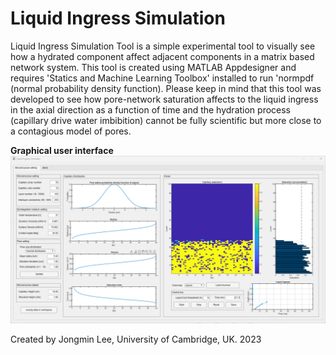 # Liquid Ingress Simulation
Liquid Ingress Simulation Tool is a simple experimental tool to visually see how a hydrated component affect adjacent components in a matrix based network system. This tool is created using MATLAB Appdesigner and requires 'Statics and Machine Learning Toolbox' installed to run 'normpdf (normal probability density function). Please keep in mind that this tool was developed to see how pore-network saturation affects to the liquid ingress in the axial direction as a function of time and the hydration process (capillary drive water imbibition) cannot be fully scientific but more close to a contagious model of pores.

**Graphical user interface**
![Liquid Ingress Simulator](/images/screenImage01.png)

Created by Jongmin Lee, University of Cambridge, UK. 2023